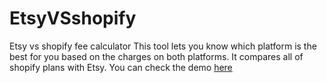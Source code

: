 # EtsyVSshopify
Etsy vs shopify fee calculator
This tool lets you know which platform is the best for you based on the charges on both platforms. It compares all of shopify plans with Etsy. You can check the demo [here](https://randomness.app/etsy-vs-shopify-fee-calculator/) 

